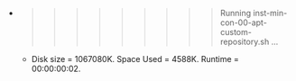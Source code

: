 * >>>>>>>>> Running inst-min-con-00-apt-custom-repository.sh ...
  * Disk size = 1067080K. Space Used = 4588K. Runtime = 00:00:00:02.
